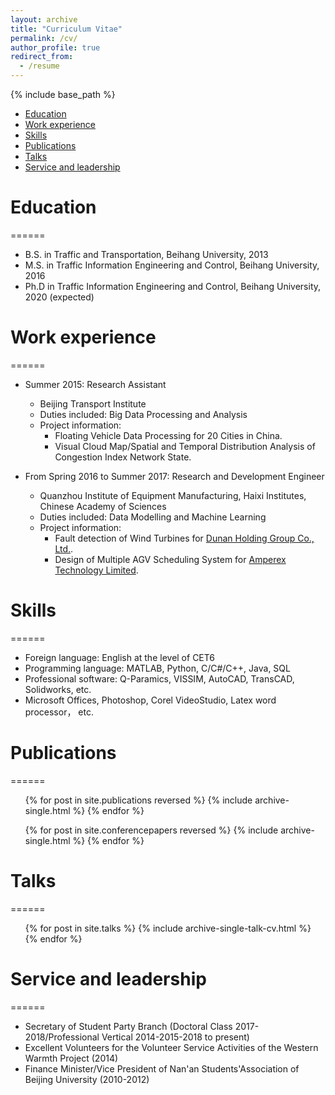 ```yaml
---
layout: archive
title: "Curriculum Vitae"
permalink: /cv/
author_profile: true
redirect_from:
  - /resume
---
```


{% include base_path %}
+ [Education](#Education)
+ [Work experience](#Workexperience)
+ [Skills](#Skills)
+ [Publications](#Publications)
+ [Talks](#Talks)
+ [Service and leadership](#Serviceandleadership)

# <a name="Education"></a>Education
======
* B.S. in Traffic and Transportation, Beihang University, 2013
* M.S. in Traffic Information Engineering and Control, Beihang University, 2016
* Ph.D in Traffic Information Engineering and Control, Beihang University, 2020 (expected)

# <a name="Workexperience"></a>Work experience
======
* Summer 2015: Research Assistant
  * Beijing Transport Institute
  * Duties included: Big Data Processing and Analysis
  * Project information: 
    * Floating Vehicle Data Processing for 20 Cities in China.
    * Visual Cloud Map/Spatial and Temporal Distribution Analysis of Congestion Index Network State.

* From Spring 2016 to Summer 2017: Research and Development Engineer
  * Quanzhou Institute of Equipment Manufacturing, Haixi Institutes, Chinese Academy of Sciences
  * Duties included: Data Modelling and Machine Learning
  * Project information: 
    * Fault detection of Wind Turbines for [Dunan Holding Group Co., Ltd.](http://www.chinadunan.com/).
    * Design of Multiple AGV Scheduling System for [Amperex Technology Limited](http://www.catlbattery.com/).
 
# <a name="Skills"></a>Skills
======
* Foreign language: English at the level of CET6
* Programming language: MATLAB, Python, C/C#/C++, Java, SQL
* Professional software: Q-Paramics, VISSIM, AutoCAD, TransCAD, Solidworks, etc.
* Microsoft Offices, Photoshop, Corel VideoStudio, Latex word processor， etc.
 
# <a name="Publications"></a>Publications
======
  <ul>{% for post in site.publications reversed %} 
    {% include archive-single.html %} 
  {% endfor %}</ul>
  <ul>{% for post in site.conferencepapers reversed %} 
    {% include archive-single.html %} 
  {% endfor %}</ul>
  
  
# <a name="Talks"></a>Talks
======
  <ul>{% for post in site.talks %}
    {% include archive-single-talk-cv.html %}
  {% endfor %}</ul>
  
  
# <a name="Serviceandleadership"></a>Service and leadership
======
* Secretary of Student Party Branch (Doctoral Class 2017-2018/Professional Vertical 2014-2015-2018 to present)
* Excellent Volunteers for the Volunteer Service Activities of the Western Warmth Project (2014)
* Finance Minister/Vice President of Nan'an Students'Association of Beijing University (2010-2012)
